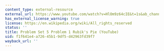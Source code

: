 ```yaml
---
content_type: external-resource
external_url: https://www.youtube.com/watch?v=HlOm9z64cIE&t=1s&ab_channel=AndrewSutherland
has_external_license_warning: true
license: https://en.wikipedia.org/wiki/All_rights_reserved
status: ''
title: Problem Set 5 Problem 1 Rubik's Pie (YouTube)
uid: f1f641e4-a726-45b1-9df5-d42963fd39f7
wayback_url: ''
---
```

